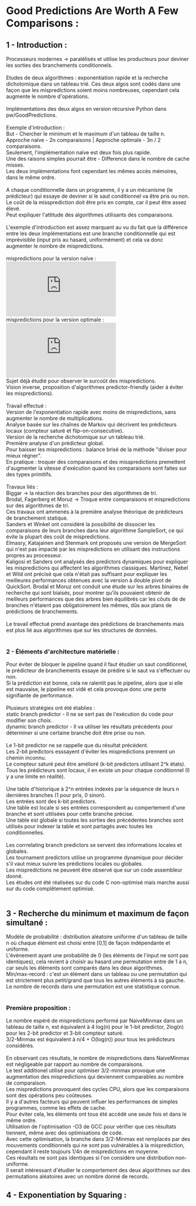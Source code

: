 # Good Predictions Are Worth A Few Comparisons :

## 1 - Introduction :

Processeurs modernes -> paralélisés et utilise les producteurs pour deviner les sorties des branchements conditionnels. <br />
<br />
Etudes de deux algorithmes : exponentiation rapide et la recherche dichotomique dans un tableau trié.
Ces deux algos sont codés dans une façon que les mispredictions soient moins nombreuses, cependant cela augmente le nombre d'opérations. <br />
<br />
Implémentations des deux algos en version récursive Python dans pw/GoodPredictions. <br />
<br />
Exemple d'introduction : <br />
But - Chercher le minimum et le maximum d'un tableau de taille n. <br />
Approche naïve - 2n comparaisons | Approche optimale - 3n / 2 comparaisons. <br />
Seulement, l'implémentation naïve est deux fois plus rapide. <br />
Une des raisons simples pourrait être - Difference dans le nombre de cache misses. <br />
Les deux implémentations font cependant les mêmes accès mémoires, dans le même ordre. <br />
<br />
A chaque conditionnelle dans un programme, il y a un mécanisme (le prédicteur) qui essaye de deviner si le saut conditionnel va être pris ou non. <br />
Le coût de la missprediction doit être pris en compte, car il peut être assez élevé. <br />
Peut expliquer l'attitude des algorithmes utilisants des comparaisons. <br />
<br />
L'exemple d'introduction est assez marquant au vu du fait que la différence entre les deux implémentations est une branche conditionnelle qui est imprévisible (input pris au hasard, uniformément) et cela va donc augmenter le nombre de mispredictions. <br />
<br />
mispredictions pour la version naïve :  ![thetaresult](http://www.sciweavers.org/tex2img.php?eq=%20%5CTheta%20%28log%28n%29%29&bc=White&fc=Black&im=jpg&fs=12&ff=arev&edit=0) <br />
mispredictions pour la version optimale : ![thetaresult](http://www.sciweavers.org/tex2img.php?eq=%20%5CTheta%20%28n%29&bc=White&fc=Black&im=jpg&fs=12&ff=arev&edit=0) <br />
Sujet déjà étudié pour observer le surcoût des mispredictions.<br />
Vision inverse, proposition d'algorithmes predictor-friendly (aider à éviter les mispredictions).<br />
<br />
Travail effectué : <br />
Version de l'exponentiation rapide avec moins de mispredictions, sans augmenter le nombre de multiplications. <br />
Analyse basée sur les chaînes de Markov qui décrivent les prédicteurs locaux (compteur saturé et flip-on-consecutive). <br />
Version de la recherche dichotomique sur un tableau trié. <br />
Première analyse d'un prédicteur global. <br />
Pour baisser les mispredictions : balance brisé de la méthode "diviser pour mieux régner". <br />
En pratique : troquer des comparaisons et des misspredictions premettent d'augmenter la vitesse d'exécution quand les comparaisons sont faites sur des types primitifs. <br />
<br />
Travaux liés : <br />
Biggar -> la réaction des branches pour des algorithmes de tri. <br />
Brodal, Fagerberg et Moruz -> Troque entre comparaisons et mispredictions sur des algorithmes de tri. <br />
Ces travaux ont ammenés à la première analyse théorique de prédicteurs de branchement statique. <br />
Sanders et Winkel ont considéré la possibilité de dissocier les comparaisons de leurs branches dans leur algorithme SampleSort, ce qui évite la plupart des coût de mispredictions. <br />
Elmasry, Katajainen and Stenmark ont proposés une version de MergeSort qui n'est pas impacté par les mispredictions en utilisant des instructions propres au processeur.<br />
Kaligosi et Sanders ont analysés des predictors dynamiques pour expliquer les mispredictions qui affectent les algorithmes classiques.
Martinez, Nebel et Wild ont précisé que cela n'était pas suffisant pour expliquer les meilleures performances obtenues avec la version à double pivot de QuickSort.
Brodal et Moruz ont conduit une étude sur les arbres binaires de recherche qui sont biaisés, pour montrer qu'ils pouvaient obtenir de meilleurs performances que des arbres bien équilibrés car les côuts de de branches n'étaient pas obligatoirement les mêmes, dûs aux plans de prédictions de branchements. <br />
<br />
Le travail effectué prend avantage des prédictions de branchements mais est plus lié aux algorithmes que sur les structures de données. <br />
<br />

### 2 - Éléments d'architecture matérielle : 

Pour éviter de bloquer le pipeline quand il faut étudier un saut conditionnel, le prédicteur de branchements essaye de prédire si le saut va s'effectuer ou non. <br />
Si la prédiction est bonne, cela ne ralentit pas le pipeline, alors que si elle est mauvaise, le pipeline est vidé et cela provoque donc une perte signifiante de performance. <br />
<br />
Plusieurs stratégies ont été établies : <br />
static branch predictor - Il ne se sert pas de l'exécution du code pour modifier son choix.<br />
dynamic branch predictor - Il va utiliser les résultats précédents pour déterminer si une certaine branche doit être prise ou non. <br />
<br />
Le 1-bit predictor ne se rappelle que du résultat précédent.<br />
Les 2-bit predictors esssayent d'éviter les mispredictions prennent un chemin inconnu.<br />
Le compteur saturé peut être amélioré (k-bit predictors utilisant 2^k états). <br />
Tous les prédicteurs sont locaux, il en existe un pour chaque conditionnel (Il y a une limite en réalité). <br />
<br />
Une table d'historique à 2^n entrées indexés par la séquence de leurs n dernières branches (1 pour pris, 0 sinon). <br />
Les entrées sont des k-bit predictors. <br />
Une table est locale si ses entrées correspondent au compertement d'une branche et sont utilisées pour cette branche précise.<br />
Une table est globale si toutes les sorties des précédentes branches sont utilisés pour indexer la table et sont partagés avec toutes les conditionnelles.<br />
<br />
Les corrrelating branch predictors se servent des informations locales et globales. <br />
Les tournament predictors utilise un programme dynamique pour décider s'il vaut mieux suivre les prédictions locales ou globales. <br />
Les mispredictions ne peuvent être observé que sur un code assembleur donné. <br />
Les études ont été réalisées sur du code C non-optimisé mais marche aussi sur du code complêtement optimisé. <br />
<br />

## 3 - Recherche du minimum et maximum de façon simultané :

Modèle de probabilité  : distribution aléatoire uniforme d'un tableau de taille n où chaque élément est choisi entre [0,1] de façon indépendante et uniforme.<br />
L'événement ayant une probabilité de 0 (les éléments de l'input ne sont pas identiques), cela revient à choisir au hasard une permutation entre de 1 à n, car seuls les éléments sont comparés dans les deux algorithmes. <br />
Min/max-record : c'est un élément dans un tableau ou une permutation qui est strictement plus petit/grand que tous les autres éléments à sa gauche. <br />
Le nombre de records dans une permutation est une statistique connue. <br />
<br />

### Première proposition : 

Le nombre espéré de mispredictions performé par NaiveMinmax dans un tableau de taille n, est équivalent à 4 log(n) pour le 1-bit predictor, 2log(n) pour les 2-bit predictor et 3-bit compteur saturé. <br />
3/2-Minmax est équivalent à n/4 + O(log(n)) pour tous les prédicteurs considérés. <br />
<br />
En observant ces résultats, le nombre de mispredictions dans NaiveMinmax est négligeable par rapport au nombre de comparaisons. <br />
Le test additionel utilisé pour optimiser 3/2-minmax provoque une augmentation des mispredictions qui deviennent comparables au nombre de comparaison. <br />
Les mispredictions provoquent des cycles CPU, alors que les comparaisons sont des opérations peu coûteuses. <br />
Il y a d'autres facteurs qui peuvent influer les performances de simples programmes, comme les effets de cache. <br />
Pour éviter cela, les éléments ont tous été accédé une seule fois et dans le même ordre. <br />
Utilisation de l'optimisation -O3 de GCC pour vérifier que ces résultats tiennent, même avec des optimisations de code. <br />
Avec cette optimisation, la branche dans 3/2-Minmax est remplacés par des mouvements conditionnels qui ne sont pas vulnérables à la misprediction, cependant il reste toujours 1/4n de mispredictions en moyenne. <br />
Ces résultats ne sont pas identiques si l'on considère une distribution non-uniforme. <br />
Il serait intéressant d'étudier le comportement des deux algorithmes sur des permutations aléatoires avec un nombre donné de records. <br />

## 4 - Exponentiation by Squaring :

